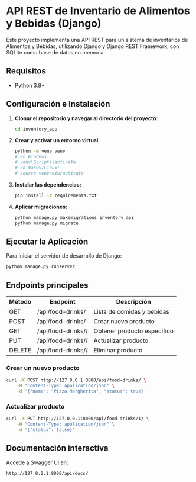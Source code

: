 # API REST de Inventario de Alimentos y Bebidas (Django)

Este proyecto implementa una API REST para un sistema de inventarios de Alimentos y Bebidas, utilizando Django y Django REST Framework, con SQLite como base de datos en memoria.

## Requisitos

* Python 3.8+

## Configuración e Instalación

1.  **Clonar el repositorio y navegar al directorio del proyecto:**
    ```bash
    cd inventory_app
    ```

2.  **Crear y activar un entorno virtual:**
    ```bash
    python -m venv venv
    # En Windows:
    # venv\Scripts\activate
    # En macOS/Linux:
    # source venv/bin/activate
    ```

3.  **Instalar las dependencias:**
    ```bash
    pip install -r requirements.txt
    ```

4.  **Aplicar migraciones:**
    ```bash
    python manage.py makemigrations inventory_api
    python manage.py migrate
    ```

## Ejecutar la Aplicación

Para iniciar el servidor de desarrollo de Django:

```bash
python manage.py runserver
```

## Endpoints principales

| Método | Endpoint               | Descripción                    |
|--------|------------------------|--------------------------------|
| GET    | /api/food-drinks/      | Lista de comidas y bebidas     |
| POST   | /api/food-drinks/      | Crear nuevo producto           |
| GET    | /api/food-drinks/<id>/ | Obtener producto específico    |
| PUT    | /api/food-drinks/<id>/ | Actualizar producto            |
| DELETE | /api/food-drinks/<id>/ | Eliminar producto              |


### Crear un nuevo producto

```bash
curl -X POST http://127.0.0.1:8000/api/food-drinks/ \
    -H "Content-Type: application/json" \
    -d '{"name": "Pizza Margherita", "status": true}'
```

### Actualizar producto

```bash
curl -X PUT http://127.0.0.1:8000/api/food-drinks/1/ \
    -H "Content-Type: application/json" \
    -d '{"status": false}'
```

## Documentación interactiva

Accede a Swagger UI en:
```
http://127.0.0.1:8000/api/docs/
```